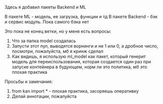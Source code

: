 Здесь я добавил пакеты Backend и ML

В пакете ML - модель, ее загрузка, функции и тд
В пакете Backend - бэк и сервис модуль. Пока самого бэка нет

Это пока не конец ветки, но у меня есть вопросы:
1) Что за папка model создалась
2) Запусти этот пул, выводятся ворнинги и не 1 или 0, а дробное число, посмотри, пожалуйста, мб я кринж сделал
3) Как видишь, я использую ml_model как пакет, который генерит модель для переиспользования, которая создается один раз при запуске контейнера в будующем, норм ли это политика, мб это плохая практика

Просьбы и замечания:
1) from kan import * - плохая практика, засоряешь оперативку
2) Делай аннотации, пожалуйста
